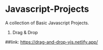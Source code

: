 # Javascript-Projects
A collection of Basic Javascript Projects.

1. Drag & Drop 

##link: https://drag-and-drop-vjs.netlify.app/
